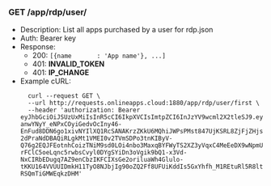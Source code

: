 ### GET /app/rdp/user/<username> 
* Description: List all apps purchased by a user for rdp.json
* Auth: Bearer key
* Response:
    * 200: `[{name       : 'App name'}, ...]`
    * 401: **INVALID_TOKEN**
    * 401: **IP_CHANGE**
* Example cURL:
  ```
    curl --request GET \
    --url http://requests.onlineapps.cloud:1880/app/rdp/user/first \
    --header 'authorization: Bearer eyJhbGciOiJSUzUxMiIsInR5cCI6IkpXVCIsImtpZCI6InJzYV9wcml2X2tleSJ9.eyJzdWIiOiJmaXJzdCIsImlzcyI6Ik9ubGluZSBBcHBzIiwiaWF0IjoxNTk2NDU3MzA2LCJleHAiOjE1OTY0NTc5MDZ9.mhqb3QLnCLBnac0xB281Wig_OidLk_dkeQWWyM7rOGcifjMBBr3grM1nuUQQvwtytgMNPFKLmsg9-anwYNyY_eNPxCOyiGedvOcIny46-EnFud8DDN6go1xivNYIlXQ1RcSANAKrzZKkU6MQhiJWPsPMst847UjKSRL8ZjFjZHjsVHV8sCrxGLDwq3MIjF7g2acqLPLmq34aGnrCPR-2dPraNdDBAQiRLgkMt1VMEI0v2TVmSDPo3tnKIByV-Q76g2EQJFEotnhCoizTNiM9sd0LOi4nbo3MaxqBYFWyTS2XZ3yVqxC4MeEeDX9wNpmUEwaJmXh4GCGkqw58hlHX9ei077s0eVfG81ntIUiMjn-rFClC5oeLqnc5rwbsCvyl0DYgSYiDn3oVgik9bQ1-x3Vd-NxCIRbEDugq7AZ9enCbzIKFCIXsGe2oriluaWh4Glulo-tKKU164VVUUIDmkH11TyO8NJbjIg90oZQ2Ff8UFUiKddIs5GxYhfh_M1REtuRl5R8lt5mzFP5tRQktVNcZ7mrblC446rtK9Ve0OXCrgLzCbmt8qgMQcogdSuVDjD8Ktdp9VEamTXbslJOB_F4Plth3Bs1EXzwYKgP2dQJWu1lBa2tsYWBVShr08IA9B3QqqmfkRBSeAe8_OgQMWdbyZa-RSQmTiGMWEqkzDHM'
